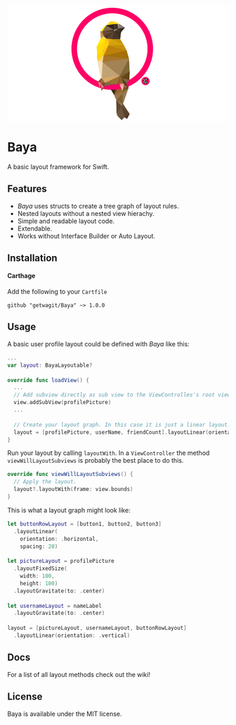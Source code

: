 ![Baya](logo.png)

# Baya
A basic layout framework for Swift.

## Features

- *Baya* uses structs to create a tree graph of layout rules. 
- Nested layouts without a nested view hierachy. 
- Simple and readable layout code.
- Extendable.
- Works without Interface Builder or Auto Layout.


## Installation

#### Carthage

Add the following to your `Cartfile`
```
github "getwagit/Baya" ~> 1.0.0
```


## Usage
A basic user profile layout could be defined with *Baya* like this:

```swift
...
var layout: BayaLayoutable?

override func loadView() {
  ...
  // Add subview directly as sub view to the ViewControlles's root view.
  view.addSubView(profilePicture)
  ...

  // Create your layout graph. In this case it is just a linear layout.
  layout = [profilePicture, userName, friendCount].layoutLinear(orientation: .horizontal)
}
```
Run your layout by calling `layoutWith`. In a `ViewController` the method `viewWillLayoutSubviews` is probably the best place to do this.
```swift
override func viewWillLayoutSubviews() {
  // Apply the layout.
  layout?.layoutWith(frame: view.bounds)
}
```
This is what a layout graph might look like:
```swift
let buttonRowLayout = [button1, button2, button3]
  .layoutLinear(
    orientation: .horizontal,
    spacing: 20)

let pictureLayout = profilePicture
  .layoutFixedSize(
    width: 100,
    height: 100)
  .layoutGravitate(to: .center)

let usernameLayout = nameLabel
  .layoutGravitate(to: .center)

layout = [pictureLayout, usernameLayout, buttonRowLayout]
  .layoutLinear(orientation: .vertical)
```

## Docs
For a list of all layout methods check out the wiki!


## License 
Baya is available under the MIT license.



